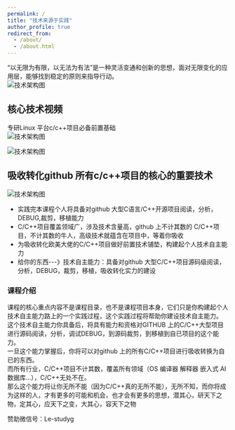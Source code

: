 ```yaml
---
permalink: /
title: "技术来源于实践"
author_profile: true
redirect_from: 
  - /about/
  - /about.html
---
```


“以无限为有限，以无法为有法”是一种灵活变通和创新的思想，面对无限变化的应用层，能够找到稳定的原则来指导行动。  
![技术架构图](https://beifengisnil.github.io/images/base.png)    
## 核心技术视频    
专研Linux 平台c/c++项目必备前置基础  
![技术架构图](https://beifengisnil.github.io/images/ng.png)      
 
![技术架构图](https://beifengisnil.github.io/images/lang.png)        
## 吸收转化github 所有c/c++项目的核心的重要技术   
![技术架构图](https://beifengisnil.github.io/images/arm.png)        
- 实践完本课程个人将具备对github 大型C语言/C++开源项目阅读，分析，DEBUG,裁剪，移植能力
- C/C++项目覆盖领域广，涉及技术含量高，github 上不计其数的 C/C++项目，不计其数的牛人，高级技术就蕴含在项目中，等着你吸收   
- 为吸收转化欧美大佬的C/C++项目做好前置技术铺垫，构建起个人技术自主能力
- 给你的东西---》技术自主能力：具备对github 大型C/C++项目源码级阅读，分析，DEBUG，裁剪，移植，吸收转化实力的建设
### 课程介绍   
课程的核心重点内容不是课程目录，也不是课程项目本身，它们只是你构建起个人技术自主能力路上的一个实践过程，这个实践过程将帮助你建设技术自主能力。   
这个技术自主能力你具备后，将具有能力和资格对GITHUB 上的C/C++大型项目进行源码阅读，分析，调试DEBUG，到源码裁剪，到移植到自已项目的这个能力。    
一旦这个能力掌握后，你将可以对github 上的所有C/C++项目进行吸收转换为自已的东西。   
而所有行业，C/C++项目不计其数，覆盖所有领域（OS 编译器  解释器 嵌入式 AI 数据库...），C/C++无处不在。    
那么这个能力将让你无所不能（因为C/C++真的无所不能），无所不知，而你将成为这样的人，才有更多的可能和机会，也才会有更多的思想，潜其心，研天下之物，定其心，应天下之变，大其心，容天下之物    


赞助微信号：Le-studyg    

  


